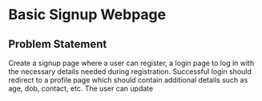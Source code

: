 # Basic Signup Webpage
## Problem Statement
Create a signup page where a user can register, a login page to log in with the necessary details needed during registration. Successful login should redirect to a profile page which should contain additional details such as age, dob, contact, etc. The user can update
